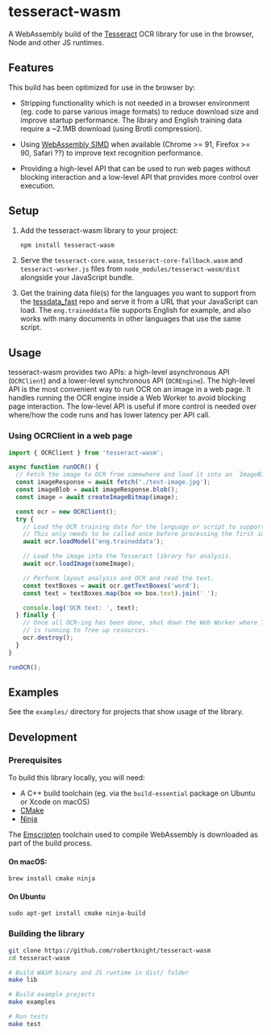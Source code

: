 # tesseract-wasm

A WebAssembly build of the [Tesseract](https://github.com/tesseract-ocr/tesseract)
OCR library for use in the browser, Node and other JS runtimes.

## Features

This build has been optimized for use in the browser by:

- Stripping functionality which is not needed in a browser environment (eg.
  code to parse various image formats) to reduce download size and improve
  startup performance. The library and English training data require a ~2.1MB
  download (using Brotli compression).

- Using [WebAssembly SIMD](https://v8.dev/features/simd) when available
  (Chrome >= 91, Firefox >= 90, Safari ??) to improve text recognition performance.

- Providing a high-level API that can be used to run web pages without blocking
  interaction and a low-level API that provides more control over execution.

## Setup

1. Add the tesseract-wasm library to your project:

   ```sh
   npm install tesseract-wasm
   ```

2. Serve the `tesseract-core.wasm`, `tesseract-core-fallback.wasm` and
   `tesseract-worker.js` files from `node_modules/tesseract-wasm/dist` alongside
   your JavaScript bundle.

3. Get the training data file(s) for the languages you want to support from the
   [tessdata_fast](https://github.com/tesseract-ocr/tessdata_fast) repo and
   serve it from a URL that your JavaScript can load. The `eng.traineddata`
   file supports English for example, and also works with many documents in
   other languages that use the same script.

## Usage

tesseract-wasm provides two APIs: a high-level asynchronous API (`OCRClient`)
and a lower-level synchronous API (`OCREngine`). The high-level API is the most
convenient way to run OCR on an image in a web page. It handles running the OCR
engine inside a Web Worker to avoid blocking page interaction. The low-level API
is useful if more control is needed over where/how the code runs and has lower
latency per API call.

### Using OCRClient in a web page

```js
import { OCRClient } from 'tesseract-wasm';

async function runOCR() {
  // Fetch the image to OCR from somewhere and load it into an `ImageBitmap`.
  const imageResponse = await fetch('./test-image.jpg');
  const imageBlob = await imageResponse.blob();
  const image = await createImageBitmap(image);

  const ocr = new OCRClient();
  try {
    // Load the OCR training data for the language or script to support.
    // This only needs to be called once before processing the first image.
    await ocr.loadModel('eng.traineddata');

    // Load the image into the Tesseract library for analysis.
    await ocr.loadImage(someImage);

    // Perform layout analysis and OCR and read the text.
    const textBoxes = await ocr.getTextBoxes('word');
    const text = textBoxes.map(box => box.text).join(' ');

    console.log('OCR text: ', text);
  } finally {
    // Once all OCR-ing has been done, shut down the Web Worker where Tesseract
    // is running to free up resources.
    ocr.destroy();
  }
}

runOCR();
```

## Examples

See the `examples/` directory for projects that show usage of the library.

## Development

### Prerequisites

To build this library locally, you will need:

 - A C++ build toolchain (eg. via the `build-essential` package on Ubuntu or Xcode on macOS)
 - [CMake](https://cmake.org)
 - [Ninja](https://ninja-build.org)

The [Emscripten](https://emscripten.org) toolchain used to compile WebAssembly
is downloaded as part of the build process.

#### On macOS:

```
brew install cmake ninja
```

#### On Ubuntu

```
sudo apt-get install cmake ninja-build
```

### Building the library

```sh
git clone https://github.com/robertknight/tesseract-wasm
cd tesseract-wasm

# Build WASM binary and JS runtime in dist/ folder
make lib

# Build example projects
make examples

# Run tests
make test
```
